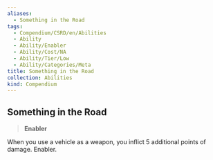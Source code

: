 ```yaml
---
aliases:
  - Something in the Road
tags:
  - Compendium/CSRD/en/Abilities
  - Ability
  - Ability/Enabler
  - Ability/Cost/NA
  - Ability/Tier/Low
  - Ability/Categories/Meta
title: Something in the Road
collection: Abilities
kind: Compendium
---
```

## Something in the Road  
>**Enabler**
  
When you use a vehicle as a weapon, you inflict 5 additional points of damage. Enabler.